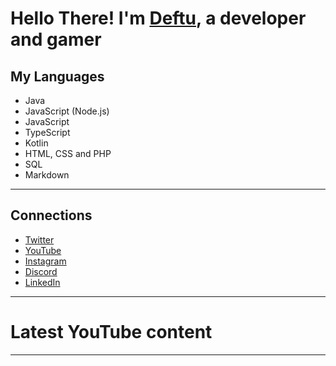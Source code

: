 # Hello There! I'm [Deftu](https://deftu.xyz/), a developer and gamer

## My Languages
- Java
- JavaScript (Node.js)
- JavaScript
- TypeScript
- Kotlin
- HTML, CSS and PHP
- SQL
- Markdown

---

## Connections
- [Twitter][twitter]
- [YouTube][youtube]
- [Instagram][instagram]
- [Discord][discord]
- [LinkedIn][linkedin]

---

# Latest YouTube content


---

[twitter]: https://twitter.com/@RealDeftu
[youtube]: https://www.youtube.com/channel/UCJAR--rGr012udfBDBwHO-g
[instagram]: https://www.instagram.com/deftudev/
[discord]: https://discord.gg/UtRrNc26xG
[linkedin]: https://www.linkedin.com/in/matthew-vaughan-047800226
